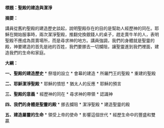 **標題：聖殿的建造與潔淨**

**摘要：**

講員從舊約聖殿的建造歷史談起，說明聖殿存在的目的是幫助人經歷神的同在。耶穌在開始服事時，兩次潔淨聖殿，推翻兌換銀錢人的桌子，趕走賣牛羊的人，表明聖殿不應成為買賣場所，而是尋求神的地方。講員強調，我們的身體就是聖靈的殿，神要建造的首先是祂的百姓，我們要挪去一切攔阻，讓聖靈進到我們裡面，建造我們的生命和家庭。

**大綱：**

**一、聖殿的建造歷史**
    * 祭壇的設立
    * 會幕的建造
    * 所羅門王的聖殿
    * 重建的聖殿

**二、耶穌潔淨聖殿**
    * 耶穌的憤怒
    * 猶太人的反應
    * 耶穌的預言

**三、聖殿的意義**
    * 經歷神的同在
    * 尋求神的帶領
    * 認識神

**四、我們的身體是聖靈的殿**
    * 挪去攔阻
    * 潔淨聖殿
    * 建造聖靈的殿

**五、建造屬靈的生命**
    * 領受上帝的使命
    * 影響這個世代
    * 經歷生命中的豐盛和雙贏